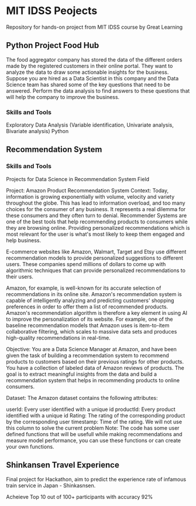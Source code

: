 # MIT IDSS Peojects

Repository for hands-on project from MIT IDSS course by Great Learning

## Python Project Food Hub
The food aggregator company has stored the data of the different orders made by the registered customers in their online portal. They want to analyze the data to draw some actionable insights for the business. Suppose you are hired as a Data Scientist in this company and the Data Science team has shared some of the key questions that need to be answered. Perform the data analysis to find answers to these questions that will help the company to improve the business.

### Skills and Tools
Exploratory Data Analysis (Variable identification, Univariate analysis, Bivariate analysis) Python

## Recommendation System

### Skills and Tools
Projects for Data Science in Recommendation System Field

Project: Amazon Product Recommendation System Context: Today, information is growing exponentially with volume, velocity and variety throughout the globe. This has lead to information overload, and too many choices for the consumer of any business. It represents a real dilemma for these consumers and they often turn to denial. Recommender Systems are one of the best tools that help recommending products to consumers while they are browsing online. Providing personalized recommendations which is most relevant for the user is what's most likely to keep them engaged and help business.

E-commerce websites like Amazon, Walmart, Target and Etsy use different recommendation models to provide personalized suggestions to different users. These companies spend millions of dollars to come up with algorithmic techniques that can provide personalized recommendations to their users.

Amazon, for example, is well-known for its accurate selection of recommendations in its online site. Amazon's recommendation system is capable of intelligently analyzing and predicting customers' shopping preferences in order to offer them a list of recommended products. Amazon's recommendation algorithm is therefore a key element in using AI to improve the personalization of its website. For example, one of the baseline recommendation models that Amazon uses is item-to-item collaborative filtering, which scales to massive data sets and produces high-quality recommendations in real-time.

Objective: You are a Data Science Manager at Amazon, and have been given the task of building a recommendation system to recommend products to customers based on their previous ratings for other products. You have a collection of labeled data of Amazon reviews of products. The goal is to extract meaningful insights from the data and build a recommendation system that helps in recommending products to online consumers.

Dataset: The Amazon dataset contains the following attributes:

userId: Every user identified with a unique id productId: Every product identified with a unique id Rating: The rating of the corresponding product by the corresponding user timestamp: Time of the rating. We will not use this column to solve the current problem Note: The code has some user defined functions that will be usefull while making recommendations and measure model performance, you can use these functions or can create your own functions.

## Shinkansen Travel Experience
Final project for Hackathon, aim to predict the experience rate of infamous train service in Japan - Shinkasnsen. 

Acheieve Top 10 out of 100+ participants with accuracy 92%
